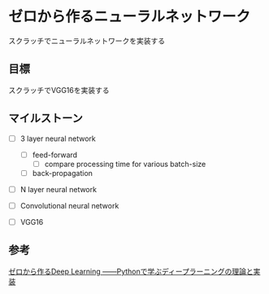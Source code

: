 # ゼロから作るニューラルネットワーク

スクラッチでニューラルネットワークを実装する

## 目標

スクラッチでVGG16を実装する

## マイルストーン

- [ ] 3 layer neural network

  - [ ] feed-forward
    - [ ] compare processing time for various batch-size
  - [ ] back-propagation

- [ ] N layer neural network
  
- [ ] Convolutional neural network

- [ ] VGG16

## 参考

[ゼロから作るDeep Learning ――Pythonで学ぶディープラーニングの理論と実装](https://www.oreilly.co.jp/books/9784873117584/)

